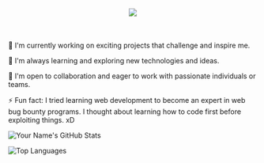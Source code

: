 <h1 align="center">
  <a href="https://git.io/typing-svg">
    <img src="https://readme-typing-svg.herokuapp.com?font=roboto&duration=5500&center=true&vCenter=true&width=500&lines=Hi+there%2C+I'm+Uel;I'm+a+Web+Developer;Nice+to+meet+you+%3A)&size=30">
  </a>
</h1>

</br>

🔭 I'm currently working on exciting projects that challenge and inspire me.

🌱 I'm always learning and exploring new technologies and ideas.

👯 I'm open to collaboration and eager to work with passionate individuals or teams.

⚡ Fun fact: I tried learning web development to become an expert in web bug bounty programs. I thought about learning how to code first before exploiting things. xD

![Your Name's GitHub Stats](https://github-readme-stats.vercel.app/api?username=imueLx&show_icons=true&theme=dracula)

![Top Languages](https://github-readme-stats.vercel.app/api/top-langs/?username=imueLx&layout=compact&theme=dracula)
